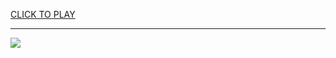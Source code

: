 
<a href="https://premium76.site?title=snake_game_mods_unblocked&ref=12M">CLICK TO PLAY</a></h3>
<hr>

<a href="https://premium76.site?title=snake_game_mods_unblocked&ref=12M"><img src="https://clearcache.store/games.png"></a>


